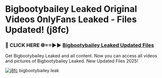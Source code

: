 # Bigbootybailey Leaked Original Videos 0nlyFans Leaked - Files Updated! (j8fc)

<h3>🔴 CLICK HERE 🌐==►► <a href="https://tinyurl.com/ms9xzufz" rel="nofollow">Bigbootybailey Leaked Updated Files</a></h3>

Get Bigbootybailey Leaked and all content. Now you can access all videos and pictures of Bigbootybailey Leaked. New Updated Files 2025!

[![j8fc](https://i.imgur.com/NaUBvic.gif)](https://tinyurl.com/ms9xzufz)
bigbootybailey leak